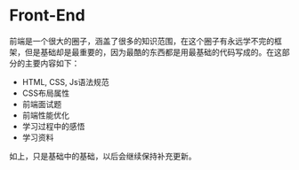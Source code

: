 # Front-End

前端是一个很大的圈子，涵盖了很多的知识范围，在这个圈子有永远学不完的框架，但是基础却是最重要的，因为最酷的东西都是用最基础的代码写成的。在这部分的主要内容如下：
- HTML, CSS, Js语法规范
- CSS布局属性
- 前端面试题
- 前端性能优化
- 学习过程中的感悟
- 学习资料

如上，只是基础中的基础，以后会继续保持补充更新。

